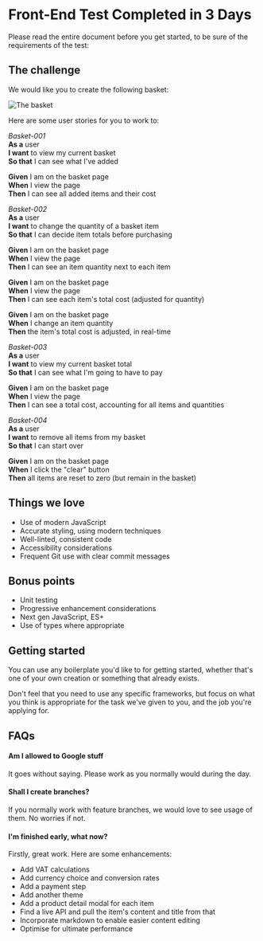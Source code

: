 # Front-End Test Completed in 3 Days

Please read the entire document before you get started, to be sure of the requirements of the test:

## The challenge

We would like you to create the following basket:

![The basket](https://slack-imgs.com/?c=1&url=https%3A%2F%2Fcdn.dribbble.com%2Fusers%2F42384%2Fscreenshots%2F668649%2Fattachments%2F59014%2Fcart_update_large.png)

Here are some user stories for you to work to:

*Basket-001*  
**As a** user  
**I want** to view my current basket  
**So that** I can see what I've added  

**Given** I am on the basket page  
**When** I view the page  
**Then** I can see all added items and their cost  

*Basket-002*  
**As a** user  
**I want** to change the quantity of a basket item  
**So that** I can decide item totals before purchasing  

**Given** I am on the basket page  
**When** I view the page  
**Then** I can see an item quantity next to each item  

**Given** I am on the basket page  
**When** I view the page  
**Then** I can see each item's total cost (adjusted for quantity)  

**Given** I am on the basket page  
**When** I change an item quantity  
**Then** the item's total cost is adjusted, in real-time  

*Basket-003*  
**As a** user  
**I want** to view my current basket total  
**So that** I can see what I'm going to have to pay  

**Given** I am on the basket page  
**When** I view the page  
**Then** I can see a total cost, accounting for all items and quantities  

*Basket-004*  
**As a** user  
**I want** to remove all items from my basket  
**So that** I can start over  

**Given** I am on the basket page  
**When** I click the "clear" button  
**Then** all items are reset to zero (but remain in the basket)  

## Things we love

* Use of modern JavaScript
* Accurate styling, using modern techniques
* Well-linted, consistent code
* Accessibility considerations
* Frequent Git use with clear commit messages

## Bonus points

* Unit testing
* Progressive enhancement considerations
* Next gen JavaScript, ES+
* Use of types where appropriate

## Getting started

You can use any boilerplate you'd like to for getting started, whether that's one of your own creation or something that already exists.

Don't feel that you need to use any specific frameworks, but focus on what you think is appropriate for the task we've given to you, and the job you're applying for.

## FAQs

#### Am I allowed to Google stuff
It goes without saying. Please work as you normally would during the day.


#### Shall I create branches?
If you normally work with feature branches, we would love to see usage of them. No worries if not.


#### I'm finished early, what now?
Firstly, great work. Here are some enhancements:

* Add VAT calculations
* Add currency choice and conversion rates
* Add a payment step
* Add another theme
* Add a product detail modal for each item
* Find a live API and pull the item's content and title from that
* Incorporate markdown to enable easier content editing
* Optimise for ultimate performance
